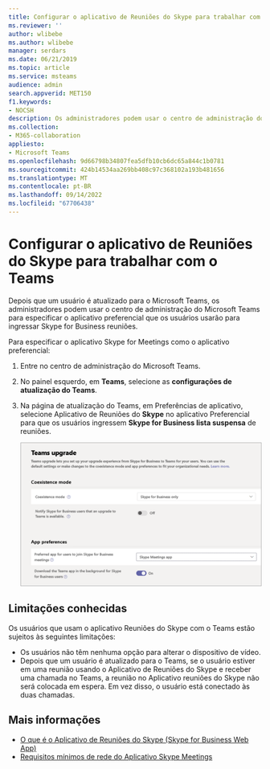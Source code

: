 ```yaml
---
title: Configurar o aplicativo de Reuniões do Skype para trabalhar com o Teams
ms.reviewer: ''
author: wlibebe
ms.author: wlibebe
manager: serdars
ms.date: 06/21/2019
ms.topic: article
ms.service: msteams
audience: admin
search.appverid: MET150
f1.keywords:
- NOCSH
description: Os administradores podem usar o centro de administração do Microsoft Teams para configurar o aplicativo Reuniões do Skype para trabalhar com o Teams
ms.collection:
- M365-collaboration
appliesto:
- Microsoft Teams
ms.openlocfilehash: 9d66798b34807fea5dfb10cb6dc65a844c1b0781
ms.sourcegitcommit: 424b14534aa269bb408c97c368102a193b481656
ms.translationtype: MT
ms.contentlocale: pt-BR
ms.lasthandoff: 09/14/2022
ms.locfileid: "67706438"
---
```

# <a name="configure-the-skype-meetings-app-to-work-with-teams"></a>Configurar o aplicativo de Reuniões do Skype para trabalhar com o Teams

Depois que um usuário é atualizado para o Microsoft Teams, os administradores podem usar o centro de administração do Microsoft Teams para especificar o aplicativo preferencial que os usuários usarão para ingressar Skype for Business reuniões.

Para especificar o aplicativo Skype for Meetings como o aplicativo preferencial:

1. Entre no centro de administração do Microsoft Teams.
2. No painel esquerdo, em **Teams**, selecione as **configurações de atualização do Teams**.
3. Na página de atualização do Teams, em Preferências de aplicativo, selecione Aplicativo de Reuniões do **Skype** no aplicativo Preferencial para que os usuários ingressem **Skype for Business lista suspensa** de reuniões.

    ![Escolha o aplicativo preferencial para que os usuários ingressem Skype for Business reuniões.](media/teams-configure-skype-meetings-app-to-work-with-teams-image1.png)

## <a name="known-limitations"></a>Limitações conhecidas

Os usuários que usam o aplicativo Reuniões do Skype com o Teams estão sujeitos às seguintes limitações:

- Os usuários não têm nenhuma opção para alterar o dispositivo de vídeo.
- Depois que um usuário é atualizado para o Teams, se o usuário estiver em uma reunião usando o Aplicativo de Reuniões do Skype e receber uma chamada no Teams, a reunião no Aplicativo reuniões do Skype não será colocada em espera. Em vez disso, o usuário está conectado às duas chamadas.

## <a name="more-information"></a>Mais informações

- [O que é o Aplicativo de Reuniões do Skype (Skype for Business Web App)](https://support.office.microsoft.com/article/what-is-skype-meetings-app-skype-for-business-web-app-1ff3d412-718a-4982-8ff2-a4992608cdb5)
- [Requisitos mínimos de rede do Aplicativo Skype Meetings](/previous-versions/office/communications/mt845808(v=ocs.16))
